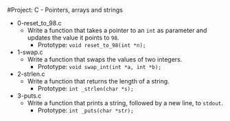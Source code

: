 #Project: C - Pointers, arrays and strings

*   0-reset_to_98.c
    - Write a function that takes a pointer to an `int` as parameter and updates the value it points to `98`.
      - Prototype: `void reset_to_98(int *n);`
*   1-swap.c
    - Write a function that swaps the values of two integers.
      - Prototype: `void swap_int(int *a, int *b);`
*   2-strlen.c
    - Write a function that returns the length of a string.
      - Prototype: `int _strlen(char *s);`
*   3-puts.c
    - Write a function that prints a string, followed by a new line, to `stdout`.
      - Prototype: `int _puts(char *str);`
